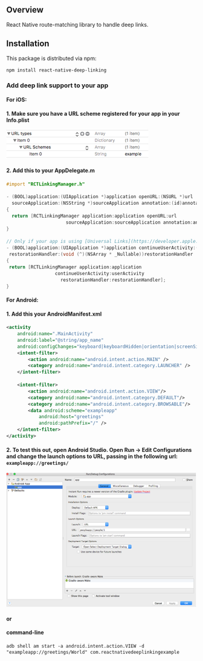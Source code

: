 ## Overview

React Native route-matching library to handle deep links.

## Installation

This package is distributed via npm:

```
npm install react-native-deep-linking
```

### Add deep link support to your app

#### For iOS:

#### 1. Make sure you have a URL scheme registered for your app in your Info.plist
![Scheme support](ios-schemes.png)


#### 2. Add this to your AppDelegate.m

```objective-c
#import "RCTLinkingManager.h"

- (BOOL)application:(UIApplication *)application openURL:(NSURL *)url
  sourceApplication:(NSString *)sourceApplication annotation:(id)annotation
{
  return [RCTLinkingManager application:application openURL:url
                      sourceApplication:sourceApplication annotation:annotation];
}

// Only if your app is using [Universal Links](https://developer.apple.com/library/prerelease/ios/documentation/General/Conceptual/AppSearch/UniversalLinks.html).
- (BOOL)application:(UIApplication *)application continueUserActivity:(NSUserActivity *)userActivity
 restorationHandler:(void (^)(NSArray * _Nullable))restorationHandler
{
 return [RCTLinkingManager application:application
                  continueUserActivity:userActivity
                    restorationHandler:restorationHandler];
}
```

#### For Android:

#### 1. Add this your AndroidManifest.xml

```xml
<activity
    android:name=".MainActivity"
    android:label="@string/app_name"
    android:configChanges="keyboard|keyboardHidden|orientation|screenSize">
    <intent-filter>
        <action android:name="android.intent.action.MAIN" />
        <category android:name="android.intent.category.LAUNCHER" />
    </intent-filter>

    <intent-filter>
        <action android:name="android.intent.action.VIEW"/>
        <category android:name="android.intent.category.DEFAULT"/>
        <category android:name="android.intent.category.BROWSABLE"/>
        <data android:scheme="exampleapp"
            android:host="greetings"
            android:pathPrefix="/" />
    </intent-filter>
</activity>
```

#### 2. To test this out, open Android Studio. Open Run -> Edit Configurations and change the launch options to URL, passing in the following url: ```exampleapp://greetings/```

![Scheme support](android-test.png)

#### or

#### command-line

```
adb shell am start -a android.intent.action.VIEW -d "exampleapp://greetings/World" com.reactnativedeeplinkingexample
```

